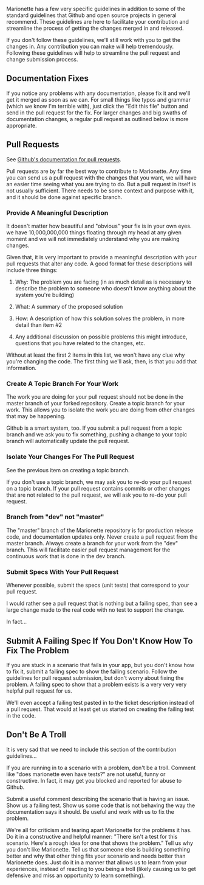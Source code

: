 Marionette has a few very specific guidelines in addition to some of the standard guidelines that Github and open source projects in general recommend. These guidelines are here to facilitate your contribution and streamline the process of getting the changes merged in and released.

If you don't follow these guidelines, we'll still work with you to get the changes in. Any contribution you can make will help tremendously. Following these guidelines will help to streamline the pull request and change submission process.

## Documentation Fixes

If you notice any problems with any documentation, please fix it and we'll get it merged as soon as we can. For small things like typos and grammar (which we know I'm terrible with), just click the "Edit this file" button and send in the pull request for the fix. For larger changes and big swaths of documentation changes, a regular pull request as outlined below is more appropriate.

## Pull Requests

See [Github's documentation for pull requests](https://help.github.com/articles/using-pull-requests).

Pull requests are by far the best way to contribute to Marionette. Any time you can send us a pull request with the changes that you want, we will have an easier time seeing what you are trying to do. But a pull request in itself is not usually sufficient. There needs to be some context and purpose with it, and it should be done against specific branch.

### Provide A Meaningful Description

It doesn't matter how beautiful and "obvious" your fix is in your own eyes. we have 10,000,000,000 things floating through my head at any given moment and we will not immediately understand why you are making changes.

Given that, it is very important to provide a meaningful description with your pull requests that alter any code. A good format for these descriptions will include three things:

1. Why: The problem you are facing (in as much detail as is necessary to describe the problem to someone who doesn't know anything about the system you're building)

2. What: A summary of the proposed solution

3. How: A description of how this solution solves the problem, in more detail than item #2

4. Any additional discussion on possible problems this might introduce, questions that you have related to the changes, etc.

Without at least the first 2 items in this list, we won't have any clue why you're changing the code. The first thing we'll ask, then, is that you add that information.

### Create A Topic Branch For Your Work

The work you are doing for your pull request should not be done in the master branch of your forked repository. Create a topic branch for your work. This allows you to isolate the work you are doing from other changes that may be happening.

Github is a smart system, too. If you submit a pull request from a topic branch and we ask you to fix something, pushing a change to your topic branch will automatically update the pull request. 

### Isolate Your Changes For The Pull Request

See the previous item on creating a topic branch.

If you don't use a topic branch, we may ask you to re-do your pull request on a topic branch. If your pull request contains commits or other changes that are not related to the pull request, we will ask you to re-do your pull request.

### Branch from "dev" not "master"

The "master" branch of the Marionette repository is for production release code, and documentation updates only. Never create a pull request from the master branch. Always create a branch for your work from the "dev" branch. This will facilitate easier pull request management for the continuous work that is done in the dev branch.

### Submit Specs With Your Pull Request

Whenever possible, submit the specs (unit tests) that correspond to your pull request. 

I would rather see a pull request that is nothing but a failing spec, than see a large change made to the real code with no test to support the change.

In fact...

## Submit A Failing Spec If You Don't Know How To Fix The Problem

If you are stuck in a scenario that fails in your app, but you don't know how to fix it, submit a failing spec to show the failing scenario. Follow the guidelines for pull request submission, but don't worry about fixing the problem. A failing spec to show that a problem exists is a very very very helpful pull request for us.

We'll even accept a failing test pasted in to the ticket description instead of a pull request. That would at least get us started on creating the failing test in the code.

## Don't Be A Troll

It is very sad that we need to include this section of the contribution guidelines...

If you are running in to a scenario with a problem, don't be a troll. Comment like "does marionette even have tests?" are not useful, funny or constructive. In fact, it may get you blocked and reported for abuse to Github. 

Submit a useful comment describing the scenario that is having an issue. Show us a failing test. Show us some code that is not behaving the way the documentation says it should. Be useful and work with us to fix the problem.

We're all for criticism and tearing apart Marionette for the problems it has. Do it in a constructive and helpful manner: "There isn't a test for this scenario. Here's a rough idea for one that shows the problem." Tell us why you don't like Marionette. Tell us that someone else is building something better and why that other thing fits your scenario and needs better than Marionette does. Just do it in a manner that allows us to learn from your experiences, instead of reacting to you being a troll (likely causing us to get defensive and miss an opportunity to learn something).

